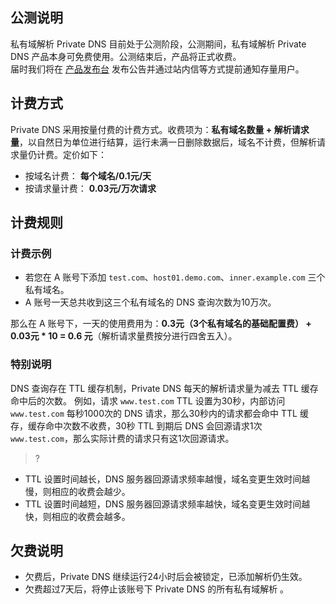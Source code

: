 ## 公测说明
私有域解析 Private DNS 目前处于公测阶段，公测期间，私有域解析 Private DNS 产品本身可免费使用。公测结束后，产品将正式收费。<br>届时我们将在 [产品发布台](https://cloud.tencent.com/product/events) 发布公告并通过站内信等方式提前通知存量用户。

## 计费方式
Private DNS 采用按量付费的计费方式。收费项为：**私有域名数量 + 解析请求量**，以自然日为单位进行结算，运行未满一日删除数据后，域名不计费，但解析请求量仍计费。定价如下：
- 按域名计费： **每个域名/0.1元/天**
- 按请求量计费： **0.03元/万次请求**

## 计费规则

### 计费示例
- 若您在 A 账号下添加 `test.com`、`host01.demo.com`、`inner.example.com` 三个私有域名。
- A 账号一天总共收到这三个私有域名的 DNS 查询次数为10万次。

那么在 A 账号下，一天的使用费用为：**0.3元（3个私有域名的基础配置费） + 0.03元 * 10 = 0.6 元**（解析请求量费按分进行四舍五入）。


### 特别说明
DNS 查询存在 TTL 缓存机制，Private DNS 每天的解析请求量为减去 TTL 缓存命中后的次数。
例如，请求 `www.test.com` TTL 设置为30秒，内部访问 `www.test.com` 每秒1000次的 DNS 请求，那么30秒内的请求都会命中 TTL 缓存，缓存命中次数不收费，30秒 TTL 到期后 DNS 会回源请求1次 `www.test.com`，那么实际计费的请求只有这1次回源请求。
>?
- TTL 设置时间越长，DNS 服务器回源请求频率越慢，域名变更生效时间越慢，则相应的收费会越少。
- TTL 设置时间越短，DNS 服务器回源请求频率越快，域名变更生效时间越快，则相应的收费会越多。

## 欠费说明
- 欠费后，Private DNS 继续运行24小时后会被锁定，已添加解析仍生效。
- 欠费超过7天后，将停止该账号下 Private DNS 的所有私有域解析 。

